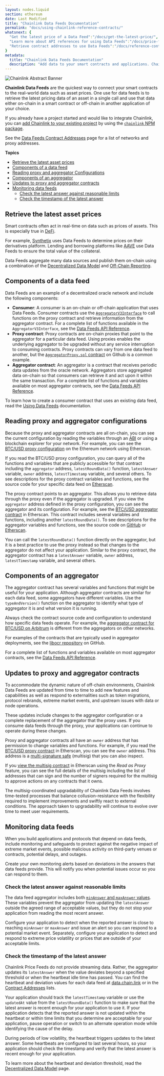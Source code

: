 ```yaml
---
layout: nodes.liquid
section: ethereum
date: Last Modified
title: "Chainlink Data Feeds Documentation"
permalink: "docs/using-chainlink-reference-contracts/"
whatsnext: {
  "Get the latest price of a Data Feed":"/docs/get-the-latest-price/",
  "Learn more about API references for using Data Feeds":"/docs/price-feeds-api-reference/",
  "Retrieve contract addresses to use Data Feeds":"/docs/reference-contracts/"
}
metadata:
  title: "Chainlink Data Feeds Documentation"
  description: "Add data to your smart contracts and applications. Chainlink data feeds include BTC/USD, BTC/ETH, ETH/USD and more!"
---
```

![Chainlink Abstract Banner](/files/2306b8b-Decentralized_Oracles_V3.png)

**Chainlink Data Feeds** are the quickest way to connect your smart contracts to the real-world data such as asset prices. One use for data feeds is to retrieve the latest pricing data of an asset in a single call and use that data either on-chain in a smart contract or off-chain in another application of your choice.

If you already have a project started and would like to integrate Chainlink, you can [add Chainlink to your existing project](../create-a-chainlinked-project/#install-into-existing-projects) by using the [`chainlink` NPM package](https://www.npmjs.com/package/@chainlink/contracts).

See the [Data Feeds Contract Addresses](/docs/reference-contracts/) page for a list of networks and proxy addresses. 

**Topics**
- [Retrieve the latest asset prices](#retrieve-the-latest-asset-prices) 
- [Components of a data feed](#components-of-a-data-feed)
- [Reading proxy and aggregator Configurations](#reading-proxy-and-aggregator-configurations)
- [Components of an aggregator](#components-of-an-aggregator)
- [Updates to proxy and aggregator contracts](#updates-to-proxy-and-aggregator-contracts)
- [Monitoring data feeds](#monitoring-data-feeds)
  - [Check the latest answer against reasonable limits](#check-the-latest-answer-against-reasonable-limits)
  - [Check the timestamp of the latest answer](#check-the-timestamp-of-the-latest-answer)

## Retrieve the latest asset prices

Smart contracts often act in real-time on data such as prices of assets. This is especially true in [DeFi](https://defi.chain.link/).

For example, [Synthetix](https://www.synthetix.io/) uses Data Feeds to determine prices on their derivatives platform. Lending and borrowing platforms like [AAVE](https://aave.com/) use Data Feeds to ensure the total value of the collateral.

Data Feeds aggregate many data sources and publish them on-chain using a combination of the [Decentralized Data Model](/docs/architecture-decentralized-model/) and [Off-Chain Reporting](/docs/off-chain-reporting/).

## Components of a data feed

Data Feeds are an example of a decentralized oracle network and include the following components:

- **Consumer**: A consumer is an on-chain or off-chain application that uses Data Feeds. Consumer contracts use the [`AggregatorV3Interface`](https://github.com/smartcontractkit/chainlink/blob/master/contracts/src/v0.8/interfaces/AggregatorV3Interface.sol) to call functions on the proxy contract and retrieve information from the aggregator contract. For a complete list of functions available in the `AggregatorV3Interface`, see the [Data Feeds API Reference](/docs/price-feeds-api-reference/#aggregatorv3interface).
- **Proxy contract**: Proxy contracts are on-chain proxies that point to the aggregator for a particular data feed. Using proxies enables the underlying aggregator to be upgraded without any service interruption to consuming contracts. Proxy contracts can vary from one data feed to another, but the [`AggregatorProxy.sol` contract](https://github.com/smartcontractkit/chainlink/blob/develop/contracts/src/v0.7/dev/AggregatorProxy.sol) on Github is a common example.
- **Aggregator contract**: An aggregator is a contract that receives periodic data updates from the oracle network. Aggregators store aggregated data on-chain so that consumers can retrieve it and act upon it within the same transaction. For a complete list of functions and variables available on most aggregator contracts, see the [Data Feeds API Reference](/docs/price-feeds-api-reference/#accesscontrolledoffchainaggregator).

To learn how to create a consumer contract that uses an existing data feed, read the [Using Data Feeds](../get-the-latest-price/) documentation.

## Reading proxy and aggregator configurations

Because the proxy and aggregator contracts are all on-chain, you can see the current configuration by reading the variables through an [ABI](https://docs.soliditylang.org/en/latest/abi-spec.html) or using a blockchain explorer for your network. For example, you can see the [BTC/USD proxy configuration](https://etherscan.io/address/0xF4030086522a5bEEa4988F8cA5B36dbC97BeE88c#readContract) on the Ethereum network using Etherscan.

If you read the BTC/USD proxy configuration, you can query all of the functions and variables that are publicly accessible for that contract including the `aggregator` address, `latestRoundData()` function, `latestAnswer` variable, `owner` address, `latestTimestamp` variable, and several others. To see descriptions for the proxy contract variables and functions, see the source code for your specific data feed on [Etherscan](https://etherscan.io/address/0xF4030086522a5bEEa4988F8cA5B36dbC97BeE88c#code#L568).

The proxy contract points to an aggregator. This allows you to retrieve data through the proxy even if the aggregator is upgraded. If you view the `aggregator` address defined in the proxy configuration, you can see the aggregator and its configuration. For example, see the [BTC/USD aggregator contract](https://etherscan.io/address/0xF4030086522a5bEEa4988F8cA5B36dbC97BeE88c#code) in Etherscan. This contract includes several variables and functions, including another `latestRoundData()`. To see descriptions for the aggregator variables and functions, see the source code on [GitHub](https://github.com/smartcontractkit/libocr/blob/master/contract/AccessControlledOffchainAggregator.sol) or [Etherscan](https://etherscan.io/address/0xae74faa92cb67a95ebcab07358bc222e33a34da7#code#F1#L1).

You can call the `latestRoundData()` function directly on the aggregator, but it is a best practice to use the proxy instead so that changes to the aggregator do not affect your application. Similar to the proxy contract, the aggregator contract has a `latestAnswer` variable, `owner` address, `latestTimestamp` variable, and several others.

## Components of an aggregator

The aggregator contract has several variables and functions that might be useful for your application. Although aggregator contracts are similar for each data feed, some aggregators have different variables. Use the `typeAndVersion()` function on the aggregator to identify what type of aggregator it is and what version it is running.

Always check the contract source code and configuration to understand how specific data feeds operate. For example, the [aggregator contract for BTC/USD on Arbitrum](https://arbiscan.io/address/0x942d00008d658dbb40745bbec89a93c253f9b882#code) is different from the aggregators on other networks.

For examples of the contracts that are typically used in aggregator deployments, see the [libocr repository](https://github.com/smartcontractkit/libocr/blob/master/contract/) on GitHub.

For a complete list of functions and variables available on most aggregator contracts, see the [Data Feeds API Reference](/docs/price-feeds-api-reference/#accesscontrolledoffchainaggregator).

## Updates to proxy and aggregator contracts

To accommodate the dynamic nature of off-chain environments, Chainlink Data Feeds are updated from time to time to add new features and capabilities as well as respond to externalities such as token migrations, protocol rebrands, extreme market events, and upstream issues with data or node operations.

These updates include changes to the aggregator configuration or a complete replacement of the aggregator that the proxy uses. If you consume data feeds through the proxy, your applications can continue to operate during these changes.

Proxy and aggregator contracts all have an `owner` address that has permission to change variables and functions. For example, if you read the [BTC/USD proxy contract](https://etherscan.io/address/0xF4030086522a5bEEa4988F8cA5B36dbC97BeE88c#readContract) in Etherscan, you can see the `owner` address. This address is a [multi-signature safe](https://docs.gnosis-safe.io/introduction/the-programmable-account/gnosis-safe) (multisig) that you can also inspect.

If you [view the multisig contract](https://etherscan.io/address/0x21f73d42eb58ba49ddb685dc29d3bf5c0f0373ca#readProxyContract) in Etherscan using the _Read as Proxy_ feature, you can see the full details of the multisig including the list of addresses that can sign and the number of signers required for the multisig to approve actions on any contracts that it owns.

The multisig-coordinated upgradability of Chainlink Data Feeds involves time-tested processes that balance collusion-resistance with the flexibility required to implement improvements and swiftly react to external conditions. The approach taken to upgradability will continue to evolve over time to meet user requirements.

## Monitoring data feeds

When you build applications and protocols that depend on data feeds, include monitoring and safeguards to protect against the negative impact of extreme market events, possible malicious activity on third-party venues or contracts, potential delays, and outages.

Create your own monitoring alerts based on deviations in the answers that data feeds provide. This will notify you when potential issues occur so you can respond to them.

### Check the latest answer against reasonable limits

The data feed aggregator includes both [`minAnswer` and `maxAnswer` values](https://github.com/smartcontractkit/libocr/blob/9e4afd8896f365b964bdf769ca28f373a3fb0300/contract/AccessControlledOffchainAggregator.sol#L33). These variables prevent the aggregator from updating the `latestAnswer` outside the agreed range of acceptable values, but they do not stop your application from reading the most recent answer.

Configure your application to detect when the reported answer is close to reaching `minAnswer` or `maxAnswer` and issue an alert so you can respond to a potential market event. Separately, configure your application to detect and respond to extreme price volatility or prices that are outside of your acceptable limits.

### Check the timestamp of the latest answer

Chainlink Price Feeds do not provide streaming data. Rather, the aggregator updates its `latestAnswer` when the value deviates beyond a specified threshold or when the heartbeat idle time has passed. You can find the heartbeat and deviation values for each data feed at [data.chain.link](https://data.chain.link/) or in the [Contract Addresses](/docs/reference-contracts/) lists.

Your application should track the `latestTimestamp` variable or use the `updatedAt` value from the `latestRoundData()` function to make sure that the latest answer is recent enough for your application to use it. If your application detects that the reported answer is not updated within the heartbeat or within time limits that you determine are acceptable for your application, pause operation or switch to an alternate operation mode while identifying the cause of the delay.

During periods of low volatility, the heartbeat triggers updates to the latest answer. Some heartbeats are configured to last several hours, so your application should check the timestamp and verify that the latest answer is recent enough for your application.

To learn more about the heartbeat and deviation threshold, read the [Decentralized Data Model](/docs/architecture-decentralized-model/#aggregator) page.
